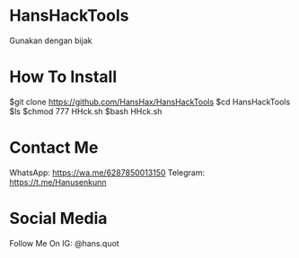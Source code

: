 # HansHackTools
Gunakan dengan bijak

# How To Install
$git clone https://github.com/HansHax/HansHackTools
$cd HansHackTools
$ls
$chmod 777 HHck.sh
$bash HHck.sh

# Contact Me
WhatsApp: https://wa.me/6287850013150
Telegram: https://t.me/Hanusenkunn

# Social Media
Follow Me On IG: @hans.quot

